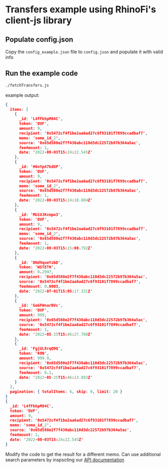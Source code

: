# Transfers example using RhinoFi's client-js library

## Populate config.json

Copy the `config_example.json` file to `config.json` and populate it with valid info

## Run the example code

```sh
./fetchTransfers.js
```

example output:

```json
{
  items: [
    {
      _id: 'L4fFkhpM84C',
      token: 'DVF',
      amount: 9,
      recipient: '0x5472cf4f1be2aa6ad27c6f93101f7899ccadbaf7',
      memo: 'some_id_2',
      source: '0x65d580e2f7f430abc110d3dc22572b97b364a5ac',
      feeAmount: 1,
      date: '2022-08-03T15:24:22.545Z'
    },
    {
      _id: 'H6nYpA7kdXP',
      token: 'DVF',
      amount: 9,
      recipient: '0x5472cf4f1be2aa6ad27c6f93101f7899ccadbaf7',
      memo: 'some_id_2',
      source: '0x65d580e2f7f430abc110d3dc22572b97b364a5ac',
      feeAmount: 1,
      date: '2022-08-03T15:24:10.804Z'
    },
    {
      _id: 'MUiVJKcmpo3',
      token: 'DVF',
      amount: 9,
      recipient: '0x5472cf4f1be2aa6ad27c6f93101f7899ccadbaf7',
      memo: 'some_id_2',
      source: '0x65d580e2f7f430abc110d3dc22572b97b364a5ac',
      feeAmount: 1,
      date: '2022-08-03T15:15:00.792Z'
    },
    {
      _id: 'DNd9queYzbD',
      token: 'WSTETH',
      amount: 0.2997,
      recipient: '0x65d580e2f7f430abc110d3dc22572b97b364a5ac',
      source: '0x5472cf4f1be2aa6ad27c6f93101f7899ccadbaf7',
      feeAmount: 0.0003,
      date: '2022-07-01T15:05:17.331Z'
    },
    {
      _id: 'GaGFWnarBVc',
      token: 'DVF',
      amount: 999,
      recipient: '0x65d580e2f7f430abc110d3dc22572b97b364a5ac',
      source: '0x5472cf4f1be2aa6ad27c6f93101f7899ccadbaf7',
      feeAmount: 1,
      date: '2022-05-25T15:46:27.788Z'
    },
    {
      _id: 'FgjUL8rqQ9Q',
      token: 'KON',
      amount: 999.9,
      recipient: '0x65d580e2f7f430abc110d3dc22572b97b364a5ac',
      source: '0x5472cf4f1be2aa6ad27c6f93101f7899ccadbaf7',
      feeAmount: 0.1,
      date: '2022-05-25T15:46:13.893Z'
    }
  ],
  pagination: { totalItems: 6, skip: 0, limit: 20 }
}
{
  _id: 'L4fFkhpM84C',
  token: 'DVF',
  amount: 9,
  recipient: '0x5472cf4f1be2aa6ad27c6f93101f7899ccadbaf7',
  memo: 'some_id_2',
  source: '0x65d580e2f7f430abc110d3dc22572b97b364a5ac',
  feeAmount: 1,
  date: '2022-08-03T15:24:22.545Z'
}
```

Modify the code to get the result for a different memo. Can use additional search parameters by inspscting our [API documentation](https://api.deversifi.dev/v1/trading/docs#/Wallet/getV1TradingTransfers)